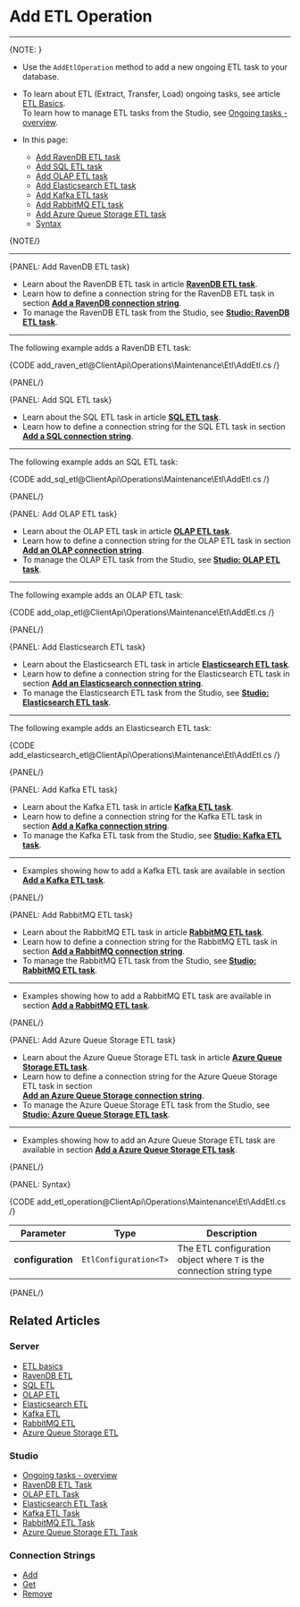 # Add ETL Operation
---

{NOTE: }

* Use the `AddEtlOperation` method to add a new ongoing ETL task to your database.  

* To learn about ETL (Extract, Transfer, Load) ongoing tasks, see article [ETL Basics](../../../../server/ongoing-tasks/etl/basics).  
  To learn how to manage ETL tasks from the Studio, see [Ongoing tasks - overview](../../../../studio/database/tasks/ongoing-tasks/general-info).  

* In this page:

  * [Add RavenDB ETL task](../../../../client-api/operations/maintenance/etl/add-etl#add-ravendb-etl-task)  
  * [Add SQL ETL task](../../../../client-api/operations/maintenance/etl/add-etl#add-sql-etl-task)  
  * [Add OLAP ETL task](../../../../client-api/operations/maintenance/etl/add-etl#add-olap-etl-task)  
  * [Add Elasticsearch ETL task](../../../../client-api/operations/maintenance/etl/add-etl#add-elasticsearch-etl-task)  
  * [Add Kafka ETL task](../../../../client-api/operations/maintenance/etl/add-etl#add-kafka-etl-task)  
  * [Add RabbitMQ ETL task](../../../../client-api/operations/maintenance/etl/add-etl#add-rabbitmq-etl-task)  
  * [Add Azure Queue Storage ETL task](../../../../client-api/operations/maintenance/etl/add-etl#add-azure-queue-storage-etl-task)
  * [Syntax](../../../../client-api/operations/maintenance/etl/add-etl#syntax)

{NOTE/}

---

{PANEL: Add RavenDB ETL task}

* Learn about the RavenDB ETL task in article **[RavenDB ETL task](../../../../server/ongoing-tasks/etl/raven)**.
* Learn how to define a connection string for the RavenDB ETL task in section **[Add a RavenDB connection string](../../../../client-api/operations/maintenance/connection-strings/add-connection-string#add-a-ravendb-connection-string)**.
* To manage the RavenDB ETL task from the Studio, see **[Studio: RavenDB ETL task](../../../../studio/database/tasks/ongoing-tasks/ravendb-etl-task)**.

---

The following example adds a RavenDB ETL task:

{CODE add_raven_etl@ClientApi\Operations\Maintenance\Etl\AddEtl.cs /}

{PANEL/}

{PANEL: Add SQL ETL task}

* Learn about the SQL ETL task in article **[SQL ETL task](../../../../server/ongoing-tasks/etl/sql)**.
* Learn how to define a connection string for the SQL ETL task in section **[Add a SQL connection string](../../../../client-api/operations/maintenance/connection-strings/add-connection-string#add-an-sql-connection-string)**.

---

The following example adds an SQL ETL task:

{CODE add_sql_etl@ClientApi\Operations\Maintenance\Etl\AddEtl.cs /}

{PANEL/}

{PANEL: Add OLAP ETL task}

* Learn about the OLAP ETL task in article **[OLAP ETL task](../../../../server/ongoing-tasks/etl/olap)**.
* Learn how to define a connection string for the OLAP ETL task in section **[Add an OLAP connection string](../../../../client-api/operations/maintenance/connection-strings/add-connection-string#add-an-olap-connection-string)**.
* To manage the OLAP ETL task from the Studio, see **[Studio: OLAP ETL task](../../../../studio/database/tasks/ongoing-tasks/olap-etl-task)**.

---

The following example adds an OLAP ETL task:

{CODE add_olap_etl@ClientApi\Operations\Maintenance\Etl\AddEtl.cs /}

{PANEL/}

{PANEL: Add Elasticsearch ETL task}

* Learn about the Elasticsearch ETL task in article **[Elasticsearch ETL task](../../../../server/ongoing-tasks/etl/elasticsearch)**.
* Learn how to define a connection string for the Elasticsearch ETL task in section **[Add an Elasticsearch connection string](../../../../client-api/operations/maintenance/connection-strings/add-connection-string#add-an-elasticsearch-connection-string)**.
* To manage the Elasticsearch ETL task from the Studio, see **[Studio: Elasticsearch ETL task](../../../../studio/database/tasks/ongoing-tasks/elasticsearch-etl-task)**.

---

The following example adds an Elasticsearch ETL task:

{CODE add_elasticsearch_etl@ClientApi\Operations\Maintenance\Etl\AddEtl.cs /}

{PANEL/}

{PANEL: Add Kafka ETL task}

* Learn about the Kafka ETL task in article **[Kafka ETL task](../../../../server/ongoing-tasks/etl/queue-etl/kafka)**.
* Learn how to define a connection string for the Kafka ETL task in section **[Add a Kafka connection string](../../../../server/ongoing-tasks/etl/queue-etl/kafka#add-a-kafka-connection-string)**.
* To manage the Kafka ETL task from the Studio, see **[Studio: Kafka ETL task](../../../../studio/database/tasks/ongoing-tasks/kafka-etl-task)**.

---

* Examples showing how to add a Kafka ETL task are available in section **[Add a Kafka ETL task](../../../../server/ongoing-tasks/etl/queue-etl/kafka#add-a-kafka-etl-task)**. 

{PANEL/}

{PANEL: Add RabbitMQ ETL task}

* Learn about the RabbitMQ ETL task in article **[RabbitMQ ETL task](../../../../server/ongoing-tasks/etl/queue-etl/rabbit-mq)**.
* Learn how to define a connection string for the RabbitMQ ETL task in section **[Add a RabbitMQ connection string](../../../../server/ongoing-tasks/etl/queue-etl/rabbit-mq#add-a-rabbitmq-connection-string)**.
* To manage the RabbitMQ ETL task from the Studio, see **[Studio: RabbitMQ ETL task](../../../../studio/database/tasks/ongoing-tasks/rabbitmq-etl-task)**.

---

* Examples showing how to add a RabbitMQ ETL task are available in section **[Add a RabbitMQ ETL task](../../../../server/ongoing-tasks/etl/queue-etl/rabbit-mq#add-a-rabbitmq-etl-task)**.

{PANEL/}

{PANEL: Add Azure Queue Storage ETL task}

* Learn about the Azure Queue Storage ETL task in article **[Azure Queue Storage ETL task](../../../../server/ongoing-tasks/etl/queue-etl/azure-queue)**.
* Learn how to define a connection string for the Azure Queue Storage ETL task in section  
  **[Add an Azure Queue Storage connection string](../../../../server/ongoing-tasks/etl/queue-etl/azure-queue#add-an-azure-queue-storage-connection-string)**.
* To manage the Azure Queue Storage ETL task from the Studio, see **[Studio: Azure Queue Storage ETL task](../../../../studio/database/tasks/ongoing-tasks/azure-queue-storage-etl)**.

---

* Examples showing how to add an Azure Queue Storage ETL task are available in section **[Add a Azure Queue Storage ETL task](../../../../server/ongoing-tasks/etl/queue-etl/azure-queue#add-an-azure-queue-storage-etl-task)**.

{PANEL/}

{PANEL: Syntax}

{CODE add_etl_operation@ClientApi\Operations\Maintenance\Etl\AddEtl.cs /}

| Parameter         | Type                  | Description                                                          |
|-------------------|-----------------------|----------------------------------------------------------------------|
| **configuration** | `EtlConfiguration<T>` | The ETL configuration object where `T` is the connection string type |

{PANEL/}

## Related Articles

### Server

- [ETL basics](../../../../server/ongoing-tasks/etl/basics)
- [RavenDB ETL](../../../../server/ongoing-tasks/etl/raven)
- [SQL ETL](../../../../server/ongoing-tasks/etl/sql)
- [OLAP ETL](../../../../server/ongoing-tasks/etl/olap)
- [Elasticsearch ETL](../../../../server/ongoing-tasks/etl/elasticsearch)
- [Kafka ETL](../../../../server/ongoing-tasks/etl/queue-etl/kafka)
- [RabbitMQ ETL](../../../../server/ongoing-tasks/etl/queue-etl/rabbit-mq)
- [Azure Queue Storage ETL](../../../../server/ongoing-tasks/etl/queue-etl/azure-queue)

### Studio

- [Ongoing tasks - overview](../../../../studio/database/tasks/ongoing-tasks/general-info)
- [RavenDB ETL Task](../../../../studio/database/tasks/ongoing-tasks/ravendb-etl-task)
- [OLAP ETL Task](../../../../studio/database/tasks/ongoing-tasks/olap-etl-task)
- [Elasticsearch ETL Task](../../../../studio/database/tasks/ongoing-tasks/elasticsearch-etl-task)
- [Kafka ETL Task](../../../../studio/database/tasks/ongoing-tasks/kafka-etl-task)
- [RabbitMQ ETL Task](../../../../studio/database/tasks/ongoing-tasks/rabbitmq-etl-task)
- [Azure Queue Storage ETL Task](../../../../studio/database/tasks/ongoing-tasks/azure-queue-storage-etl)

### Connection Strings

- [Add](../../../../client-api/operations/maintenance/connection-strings/add-connection-string)
- [Get](../../../../client-api/operations/maintenance/connection-strings/get-connection-string)
- [Remove](../../../../client-api/operations/maintenance/connection-strings/remove-connection-string)
